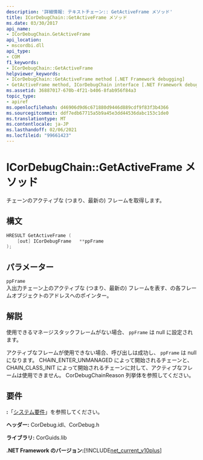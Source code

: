 ```yaml
---
description: '詳細情報: テキストチェーン:: GetActiveFrame メソッド'
title: ICorDebugChain::GetActiveFrame メソッド
ms.date: 03/30/2017
api_name:
- ICorDebugChain.GetActiveFrame
api_location:
- mscordbi.dll
api_type:
- COM
f1_keywords:
- ICorDebugChain::GetActiveFrame
helpviewer_keywords:
- ICorDebugChain::GetActiveFrame method [.NET Framework debugging]
- GetActiveFrame method, ICorDebugChain interface [.NET Framework debugging]
ms.assetid: 36887017-670b-4f21-b406-8fab956f84a3
topic_type:
- apiref
ms.openlocfilehash: d46906d9d6c671880d9446d889cdf9f83f3b4366
ms.sourcegitcommit: ddf7edb67715a5b9a45e3dd44536dabc153c1de0
ms.translationtype: MT
ms.contentlocale: ja-JP
ms.lasthandoff: 02/06/2021
ms.locfileid: "99661423"
---
```

# <a name="icordebugchaingetactiveframe-method"></a>ICorDebugChain::GetActiveFrame メソッド

チェーンのアクティブな (つまり、最新の) フレームを取得します。  
  
## <a name="syntax"></a>構文  
  
```cpp  
HRESULT GetActiveFrame (  
    [out] ICorDebugFrame   **ppFrame  
);  
```  
  
## <a name="parameters"></a>パラメーター  

 `ppFrame`  
 入出力チェーン上のアクティブな (つまり、最新の) フレームを表す、の各フレームオブジェクトのアドレスへのポインター。  
  
## <a name="remarks"></a>解説  

 使用できるマネージスタックフレームがない場合、 `ppFrame` は null に設定されます。  
  
 アクティブなフレームが使用できない場合、呼び出しは成功し、 `ppFrame` は null になります。 CHAIN_ENTER_UNMANAGED によって開始されるチェーンと、CHAIN_CLASS_INIT によって開始されるチェーンに対して、アクティブなフレームは使用できません。 CorDebugChainReason 列挙体を参照してください。  
  
## <a name="requirements"></a>要件  

 **:**「[システム要件](../../get-started/system-requirements.md)」を参照してください。  
  
 **ヘッダー:** CorDebug.idl、CorDebug.h  
  
 **ライブラリ:** CorGuids.lib  
  
 **.NET Framework のバージョン:**[!INCLUDE[net_current_v10plus](../../../../includes/net-current-v10plus-md.md)]
